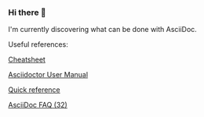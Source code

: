 ### Hi there 👋

<!--
**Da3dalu2/Da3dalu2** is a ✨ _special_ ✨ repository because its `README.md` (this file) appears on your GitHub profile.

Here are some ideas to get you started:

- 🔭 I’m currently working on ...
- 🌱 I’m currently learning ...
- 👯 I’m looking to collaborate on ...
- 🤔 I’m looking for help with ...
- 💬 Ask me about ...
- 📫 How to reach me: ...
- 😄 Pronouns: ...
- ⚡ Fun fact: ...
-->

I'm currently discovering what can be done with AsciiDoc.

Useful references:

[Cheatsheet](https://gist.github.com/dcode/0cfbf2699a1fe9b46ff04c41721dda74)

[Asciidoctor User Manual](https://asciidoctor.org/docs/user-manual/#include-directive)

[Quick reference](https://asciidoctor.org/docs/asciidoc-syntax-quick-reference/)

[AsciiDoc FAQ (32)](https://asciidoc.org/faq.html#_is_it_possible_to_include_charts_in_asciidoc_documents)

